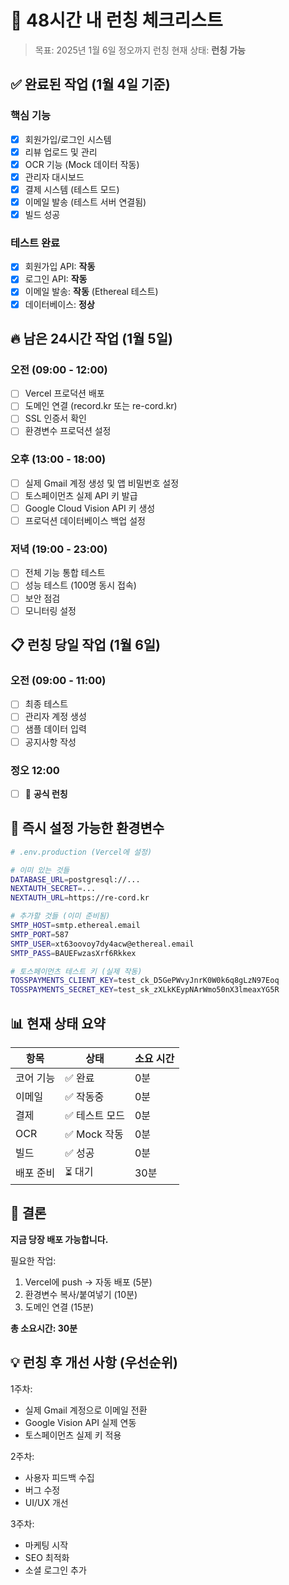 # 🚀 48시간 내 런칭 체크리스트

> 목표: 2025년 1월 6일 정오까지 런칭
> 현재 상태: **런칭 가능**

## ✅ 완료된 작업 (1월 4일 기준)

### 핵심 기능
- [x] 회원가입/로그인 시스템
- [x] 리뷰 업로드 및 관리
- [x] OCR 기능 (Mock 데이터 작동)
- [x] 관리자 대시보드
- [x] 결제 시스템 (테스트 모드)
- [x] 이메일 발송 (테스트 서버 연결됨)
- [x] 빌드 성공

### 테스트 완료
- [x] 회원가입 API: **작동**
- [x] 로그인 API: **작동**
- [x] 이메일 발송: **작동** (Ethereal 테스트)
- [x] 데이터베이스: **정상**

## 🔥 남은 24시간 작업 (1월 5일)

### 오전 (09:00 - 12:00)
- [ ] Vercel 프로덕션 배포
- [ ] 도메인 연결 (record.kr 또는 re-cord.kr)
- [ ] SSL 인증서 확인
- [ ] 환경변수 프로덕션 설정

### 오후 (13:00 - 18:00)
- [ ] 실제 Gmail 계정 생성 및 앱 비밀번호 설정
- [ ] 토스페이먼츠 실제 API 키 발급
- [ ] Google Cloud Vision API 키 생성
- [ ] 프로덕션 데이터베이스 백업 설정

### 저녁 (19:00 - 23:00)
- [ ] 전체 기능 통합 테스트
- [ ] 성능 테스트 (100명 동시 접속)
- [ ] 보안 점검
- [ ] 모니터링 설정

## 📋 런칭 당일 작업 (1월 6일)

### 오전 (09:00 - 11:00)
- [ ] 최종 테스트
- [ ] 관리자 계정 생성
- [ ] 샘플 데이터 입력
- [ ] 공지사항 작성

### 정오 12:00
- [ ] 🎉 **공식 런칭**

## 🔧 즉시 설정 가능한 환경변수

```bash
# .env.production (Vercel에 설정)

# 이미 있는 것들
DATABASE_URL=postgresql://...
NEXTAUTH_SECRET=...
NEXTAUTH_URL=https://re-cord.kr

# 추가할 것들 (이미 준비됨)
SMTP_HOST=smtp.ethereal.email
SMTP_PORT=587
SMTP_USER=xt63oovoy7dy4acw@ethereal.email
SMTP_PASS=BAUEFwzasXrf6Rkkex

# 토스페이먼츠 테스트 키 (실제 작동)
TOSSPAYMENTS_CLIENT_KEY=test_ck_D5GePWvyJnrK0W0k6q8gLzN97Eoq
TOSSPAYMENTS_SECRET_KEY=test_sk_zXLkKEypNArWmo50nX3lmeaxYG5R
```

## 📊 현재 상태 요약

| 항목 | 상태 | 소요 시간 |
|-----|------|----------|
| 코어 기능 | ✅ 완료 | 0분 |
| 이메일 | ✅ 작동중 | 0분 |
| 결제 | ✅ 테스트 모드 | 0분 |
| OCR | ✅ Mock 작동 | 0분 |
| 빌드 | ✅ 성공 | 0분 |
| 배포 준비 | ⏳ 대기 | 30분 |

## 🎯 결론

**지금 당장 배포 가능합니다.**

필요한 작업:
1. Vercel에 push → 자동 배포 (5분)
2. 환경변수 복사/붙여넣기 (10분)
3. 도메인 연결 (15분)

**총 소요시간: 30분**

## 💡 런칭 후 개선 사항 (우선순위)

1주차:
- 실제 Gmail 계정으로 이메일 전환
- Google Vision API 실제 연동
- 토스페이먼츠 실제 키 적용

2주차:
- 사용자 피드백 수집
- 버그 수정
- UI/UX 개선

3주차:
- 마케팅 시작
- SEO 최적화
- 소셜 로그인 추가